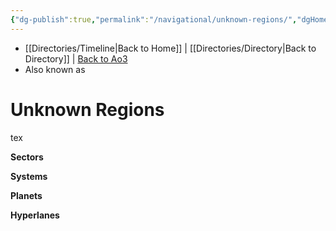 ```yaml
---
{"dg-publish":true,"permalink":"/navigational/unknown-regions/","dgHomeLink":false}
---
```


- [[Directories/Timeline\|Back to Home]] | [[Directories/Directory\|Back to Directory]] | [Back to Ao3](https://archiveofourown.org/works/19334440/chapters/45992584)
- Also known as

# Unknown Regions
tex

**Sectors**

**Systems**

**Planets**

**Hyperlanes**
